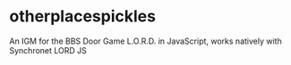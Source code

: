# otherplacespickles
An IGM for the BBS Door Game L.O.R.D. in JavaScript, works natively with Synchronet LORD JS 
